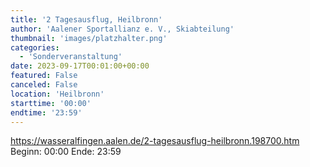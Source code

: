 ```yaml
---
title: '2 Tagesausflug, Heilbronn'
author: 'Aalener Sportallianz e. V., Skiabteilung'
thumbnail: 'images/platzhalter.png'
categories:
  - 'Sonderveranstaltung'
date: 2023-09-17T00:01:00+00:00
featured: False
canceled: False
location: 'Heilbronn'
starttime: '00:00'
endtime: '23:59'
---
```

https://wasseralfingen.aalen.de/2-tagesausflug-heilbronn.198700.htm
Beginn: 00:00
 Ende: 23:59